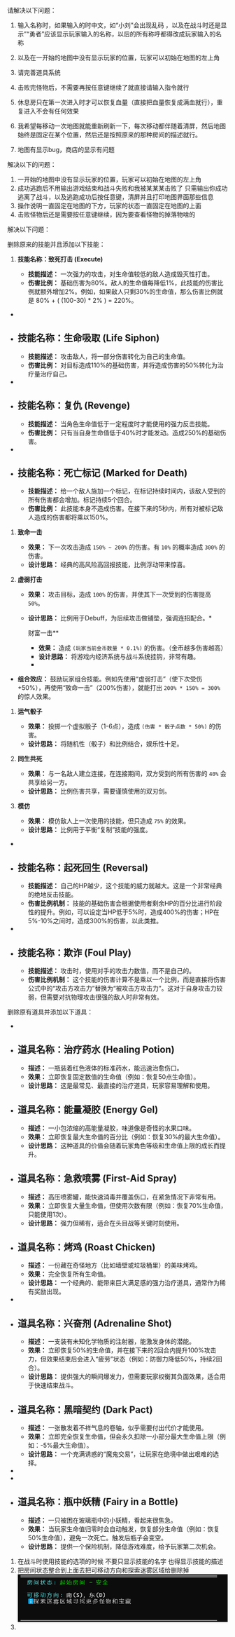 请解决以下问题：

1. 输入名称时，如果输入的时中文，如“小刘”会出现乱码 ，以及在战斗时还是显示”“勇者”应该显示玩家输入的名称，以后的所有称呼都得改成玩家输入的名称

2. 以及在一开始的地图中没有显示玩家的位置，玩家可以初始在地图的左上角

3. 请完善道具系统

4. 击败完怪物后，不需要再按任意键继续了就直接请输入指令就行

5. 休息房只在第一次进入时才可以恢复血量（直接把血量恢复成满血就行），重复进入不会有任何效果

6. 我希望每移动一次地图就能重新刷新一下，每次移动都伴随着清屏，然后地图始终是固定在某个位置，然后还是按照原来的那种房间的描述就行。

7. 地图有显示bug，商店的显示有问题

   

解决以下的问题：

1. 一开始的地图中没有显示玩家的位置，玩家可以初始在地图的左上角
2. 成功逃跑后不用输出游戏结束和战斗失败和我被某某某击败了 只需输出你成功逃离了战斗，以及逃跑成功后按任意键，清屏并且打印地图界面那些信息
3. 操作说明一直固定在地图的下方，玩家的状态一直固定在地图的上面
4. 击败怪物后还是需要按任意键继续，因为要查看怪物的掉落物啥的

解决以下问题：

删除原来的技能并且添加以下技能：

1. **技能名称：致死打击 (Execute)**

   

   - **技能描述：** 一次强力的攻击，对生命值较低的敌人造成毁灭性打击。
   - **伤害比例：** 基础伤害为80%。敌人的生命值每降低1%，此技能的伤害比例就额外增加2%。例如，如果敌人只剩30%的生命值，那么伤害比例就是 80% + ( (100-30) * 2% ) = 220%。

- 
- **技能名称：生命吸取 (Life Siphon)**
  - 
  - **技能描述：** 攻击敌人，将一部分伤害转化为自己的生命值。
  - **伤害比例：** 对目标造成110%的基础伤害，并将造成伤害的50%转化为治疗量治疗自己。

- 
- **技能名称：复仇 (Revenge)**
  - 
  - **技能描述：** 当角色生命值低于一定程度时才能使用的强力反击技能。
  - **伤害比例：** 只有当自身生命值低于40%时才能发动。造成250%的基础伤害。

- 
- **技能名称：死亡标记 (Marked for Death)**
  - 
  - **技能描述：** 给一个敌人施加一个标记，在标记持续时间内，该敌人受到的所有伤害都会增加。标记持续5个回合。
  - **伤害比例：** 此技能本身不造成伤害。在接下来的5秒内，所有对被标记敌人造成的伤害都将乘以150%。

1. **致命一击**
   - **效果：** 下一次攻击造成 `150% ~ 200%` 的伤害。有 `10%` 的概率造成 `300%` 的伤害。
   - **设计思路：** 经典的高风险高回报技能，比例浮动带来惊喜。

1. **虚弱打击**

   - **效果：** 攻击目标，造成 `100%` 的伤害，并使其下一次受到的伤害提高 `50%`。

   - **设计思路：** 比例用于Debuff，为后续攻击做铺垫，强调连招配合。*

     财富一击**

     - **效果：** 造成 `(玩家当前金币数量 * 0.1%)` 的伤害。（金币越多伤害越高）
     - **设计思路：** 将游戏内经济系统与战斗系统挂钩，非常有趣。
     - 

- **组合效应：** 鼓励玩家组合技能。例如先使用“虚弱打击”（使下次受伤+50%），再使用“致命一击”（200%伤害），就能打出 `200% * 150% = 300%` 的惊人效果。

1. **运气骰子**
   - **效果：** 投掷一个虚拟骰子（1-6点），造成 `(伤害 * 骰子点数 * 50%)` 的伤害。
   - **设计思路：** 将随机性（骰子）和比例结合，娱乐性十足。

1. **同生共死**
   - **效果：** 与一名敌人建立连接，在连接期间，双方受到的所有伤害的 `40%` 会共享给另一方。
   - **设计思路：** 比例伤害共享，需要谨慎使用的双刃剑。

1. **模仿**
   - **效果：** 模仿敌人上一次使用的技能，但只造成 `75%` 的效果。
   - **设计思路：** 比例用于平衡“复制”技能的强度。

- 
- **技能名称：起死回生 (Reversal)**
  - 
  - **技能描述：** 自己的HP越少，这个技能的威力就越大。这是一个非常经典的绝地反击技能。
  - **伤害比例机制：** 技能的基础伤害会根据使用者剩余HP的百分比进行阶段性的提升。例如，可以设定当HP低于5%时，造成400%的伤害；HP在5%-10%之间时，造成300%的伤害，以此类推。

- 
- **技能名称：欺诈 (Foul Play)**
  - 
  - **技能描述：** 攻击时，使用对手的攻击力数值，而不是自己的。
  - **伤害比例机制：** 这个技能的伤害计算不是乘以一个比例，而是直接将伤害公式中的“攻击方攻击力”替换为“被攻击方攻击力”。这对于自身攻击力较弱，但需要对抗物理攻击很强的敌人时非常有效。

删除原有道具并添加以下道具：

- 
- **道具名称：治疗药水 (Healing Potion)**
  - 
  - **描述：** 一瓶装着红色液体的标准药水，能迅速治愈伤口。
  - **效果：** 立即恢复固定数值的生命值（例如：恢复50点生命值）。
  - **设计思路：** 这是最常见、最直接的治疗道具，玩家容易理解和使用。
- **道具名称：能量凝胶 (Energy Gel)**
  - 
  - **描述：** 一小包浓缩的高能量凝胶，味道像是奇怪的水果口味。
  - **效果：** 立即恢复最大生命值的百分比（例如：恢复30%的最大生命值）。
  - **设计思路：** 这种道具的价值会随着玩家角色等级和生命值上限的成长而提升。
- **道具名称：急救喷雾 (First-Aid Spray)**
  - 
  - **描述：** 高压喷雾罐，能快速消毒并覆盖伤口，在紧急情况下非常有用。
  - **效果：** 立即恢复大量生命值，但使用次数有限（例如：恢复70%生命值，只能使用1次）。
  - **设计思路：** 强力但稀有，适合在头目战等关键时刻使用。
- **道具名称：烤鸡 (Roast Chicken)**
  - 
  - **描述：** 一份藏在奇怪地方（比如墙壁或垃圾桶里）的美味烤鸡。
  - **效果：** 完全恢复所有生命值。
  - **设计思路：** 一个经典的、能带来巨大满足感的强力治疗道具，通常作为稀有奖励出现。

- 
- **道具名称：兴奋剂 (Adrenaline Shot)**
  - 
  - **描述：** 一支装有未知化学物质的注射器，能激发身体的潜能。
  - **效果：** 立即恢复50%的生命值，并在接下来的2回合内提升100%攻击力，但效果结束后会进入“疲劳”状态（例如：防御力降低50%，持续2回合）。
  - **设计思路：** 提供强大的瞬间爆发力，但需要玩家权衡其负面效果，适合用于快速结束战斗。
- **道具名称：黑暗契约 (Dark Pact)**
  - 
  - **描述：** 一张散发着不祥气息的卷轴，似乎需要付出代价才能使用。
  - **效果：** 立即完全恢复生命值，但会永久扣除一小部分最大生命值上限（例如：-5%最大生命值）。
  - **设计思路：** 一个充满诱惑的“魔鬼交易”，让玩家在绝境中做出艰难的选择。
- 

- 
- **道具名称：瓶中妖精 (Fairy in a Bottle)**
  - 
  - **描述：** 一只被困在玻璃瓶中的小妖精，看起来很焦急。
  - **效果：** 当玩家生命值归零时会自动触发，恢复部分生命值（例如：恢复50%生命值），避免一次死亡。触发后瓶子会变空。
  - **设计思路：** 提供一个保险机制，降低游戏难度，给予玩家第二次机会。

1. 在战斗时使用技能的选项的时候 不要只显示技能的名字 也得显示技能的描述
2. 把房间状态整合到上面去把可移动方向和探索迷雾区域给删除掉![image-20250829083306291](./请解决以下问题：.assets/image-20250829083306291.png)
3. 

